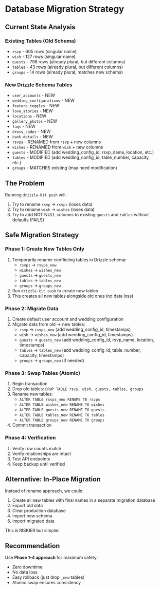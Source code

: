 # Database Migration Strategy

## Current State Analysis

### Existing Tables (Old Schema)

- `rsvp` - 605 rows (singular name)
- `wish` - 127 rows (singular name)
- `guests` - 798 rows (already plural, but different columns)
- `tables` - 43 rows (already plural, but different columns)
- `groups` - 14 rows (already plural, matches new schema)

### New Drizzle Schema Tables

- `user_accounts` - NEW
- `wedding_configurations` - NEW
- `feature_toggles` - NEW
- `love_stories` - NEW
- `locations` - NEW
- `gallery_photos` - NEW
- `faqs` - NEW
- `dress_codes` - NEW
- `bank_details` - NEW
- `rsvps` - RENAMED from `rsvp` + new columns
- `wishes` - RENAMED from `wish` + new columns
- `guests` - MODIFIED (add wedding_config_id, rsvp_name, location, etc.)
- `tables` - MODIFIED (add wedding_config_id, table_number, capacity, etc.)
- `groups` - MATCHES existing (may need modification)

## The Problem

Running `drizzle-kit push` will:

1. Try to rename `rsvp` → `rsvps` (loses data)
2. Try to rename `wish` → `wishes` (loses data)
3. Try to add NOT NULL columns to existing `guests` and `tables` without defaults (FAILS)

## Safe Migration Strategy

### Phase 1: Create New Tables Only

1. Temporarily rename conflicting tables in Drizzle schema:
   - `rsvps` → `rsvps_new`
   - `wishes` → `wishes_new`
   - `guests` → `guests_new`
   - `tables` → `tables_new`
   - `groups` → `groups_new`
2. Run `drizzle-kit push` to create new tables
3. This creates all new tables alongside old ones (no data loss)

### Phase 2: Migrate Data

1. Create default user account and wedding configuration
2. Migrate data from old → new tables:
   - `rsvp` → `rsvps_new` (add wedding_config_id, timestamps)
   - `wish` → `wishes_new` (add wedding_config_id, timestamps)
   - `guests` → `guests_new` (add wedding_config_id, rsvp_name, location, timestamps)
   - `tables` → `tables_new` (add wedding_config_id, table_number, capacity, timestamps)
   - `groups` → `groups_new` (if needed)

### Phase 3: Swap Tables (Atomic)

1. Begin transaction
2. Drop old tables: `DROP TABLE rsvp, wish, guests, tables, groups`
3. Rename new tables:
   - `ALTER TABLE rsvps_new RENAME TO rsvps`
   - `ALTER TABLE wishes_new RENAME TO wishes`
   - `ALTER TABLE guests_new RENAME TO guests`
   - `ALTER TABLE tables_new RENAME TO tables`
   - `ALTER TABLE groups_new RENAME TO groups`
4. Commit transaction

### Phase 4: Verification

1. Verify row counts match
2. Verify relationships are intact
3. Test API endpoints
4. Keep backup until verified

## Alternative: In-Place Migration

Instead of rename approach, we could:

1. Create all new tables with final names in a separate migration database
2. Export old data
3. Clear production database
4. Import new schema
5. Import migrated data

This is RISKIER but simpler.

## Recommendation

Use **Phase 1-4 approach** for maximum safety:

- Zero downtime
- No data loss
- Easy rollback (just drop `_new` tables)
- Atomic swap ensures consistency
